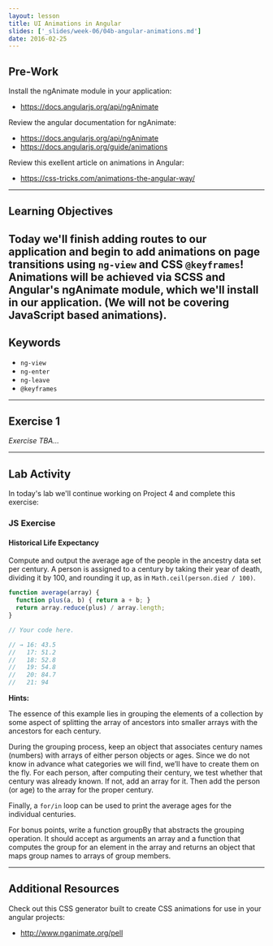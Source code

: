 ```yaml
---
layout: lesson
title: UI Animations in Angular
slides: ['_slides/week-06/04b-angular-animations.md']
date: 2016-02-25
---
```


## Pre-Work

Install the ngAnimate module in your application:
- https://docs.angularjs.org/api/ngAnimate

Review the angular documentation for ngAnimate:
- https://docs.angularjs.org/api/ngAnimate
- https://docs.angularjs.org/guide/animations

Review this exellent article on animations in Angular:
- https://css-tricks.com/animations-the-angular-way/

---

## Learning Objectives

Today we'll finish adding routes to our application and begin to add animations on page transitions using `ng-view` and  CSS `@keyframes`!
Animations will be achieved via SCSS and Angular's ngAnimate module, which we'll install in our application.
(We will not be covering JavaScript based animations).
---

## Keywords

- `ng-view`
- `ng-enter`
- `ng-leave`
- `@keyframes`

---

## Exercise 1

*Exercise TBA...*

---

## Lab Activity

In today's lab we'll continue working on Project 4 and complete this exercise:

### JS Exercise

#### Historical Life Expectancy

Compute and output the average age of the people in the ancestry data set per century. A person is assigned to a century by taking their year of death, dividing it by 100, and rounding it up, as in `Math.ceil(person.died / 100)`.

```js
function average(array) {
  function plus(a, b) { return a + b; }
  return array.reduce(plus) / array.length;
}

// Your code here.

// → 16: 43.5
//   17: 51.2
//   18: 52.8
//   19: 54.8
//   20: 84.7
//   21: 94
```

**Hints:**

The essence of this example lies in grouping the elements of a collection by some aspect of splitting the array of ancestors into smaller arrays with the ancestors for each century.

During the grouping process, keep an object that associates century names (numbers) with arrays of either person objects or ages. Since we do not know in advance what categories we will find, we’ll have to create them on the fly. For each person, after computing their century, we test whether that century was already known. If not, add an array for it. Then add the person (or age) to the array for the proper century.

Finally, a `for/in` loop can be used to print the average ages for the individual centuries.

For bonus points, write a function groupBy that abstracts the grouping operation. It should accept as arguments an array and a function that computes the group for an element in the array and returns an object that maps group names to arrays of group members.

---

## Additional Resources

Check out this CSS generator built to create CSS animations for use in your angular projects:
- http://www.nganimate.org/pell
